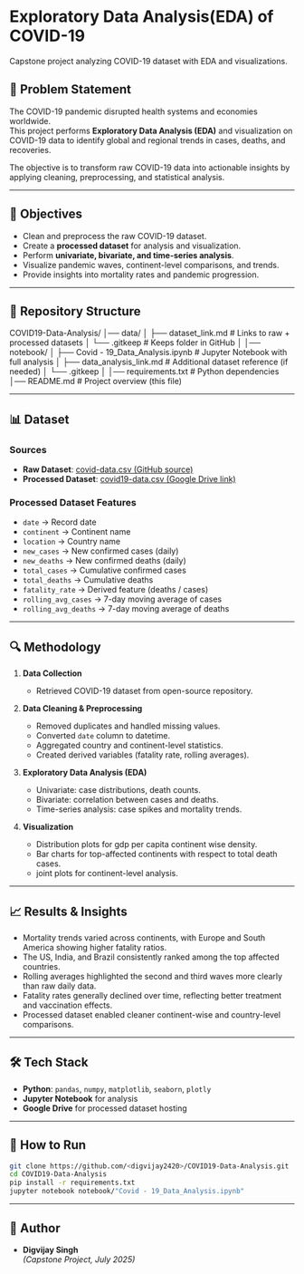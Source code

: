 # Exploratory Data Analysis(EDA) of COVID-19 
Capstone project analyzing COVID-19 dataset with EDA and visualizations.

## 📌 Problem Statement
The COVID-19 pandemic disrupted health systems and economies worldwide.  
This project performs **Exploratory Data Analysis (EDA)** and visualization on COVID-19 data to identify global and regional trends in cases, deaths, and recoveries.  

The objective is to transform raw COVID-19 data into actionable insights by applying cleaning, preprocessing, and statistical analysis.

---

## 🎯 Objectives
- Clean and preprocess the raw COVID-19 dataset.  
- Create a **processed dataset** for analysis and visualization.  
- Perform **univariate, bivariate, and time-series analysis**.  
- Visualize pandemic waves, continent-level comparisons, and trends.  
- Provide insights into mortality rates and pandemic progression.  

---

## 📂 Repository Structure

COVID19-Data-Analysis/
│── data/
│    ├── dataset_link.md              # Links to raw + processed datasets
│    └── .gitkeep                     # Keeps folder in GitHub
│
│── notebook/
│    ├── Covid - 19_Data_Analysis.ipynb # Jupyter Notebook with full analysis
│    ├── data_analysis_link.md        # Additional dataset reference (if needed)
│    └── .gitkeep
│
│── requirements.txt                  # Python dependencies
│── README.md                         # Project overview (this file)



---

## 📊 Dataset

### Sources
- **Raw Dataset**: [covid-data.csv (GitHub source)](https://raw.githubusercontent.com/SR1608/Datasets/main/covid-data.csv)  
- **Processed Dataset**: [covid19-data.csv (Google Drive link)](https://drive.google.com/file/d/13HT01DAlO-JWNIA7aCER4S5LvpfZZupo/view?usp=sharing)  
### Processed Dataset Features
- `date` → Record date  
- `continent` → Continent name  
- `location` → Country name  
- `new_cases` → New confirmed cases (daily)  
- `new_deaths` → New confirmed deaths (daily)  
- `total_cases` → Cumulative confirmed cases  
- `total_deaths` → Cumulative deaths  
- `fatality_rate` → Derived feature (deaths / cases)  
- `rolling_avg_cases` → 7-day moving average of cases  
- `rolling_avg_deaths` → 7-day moving average of deaths  

---

## 🔍 Methodology
1. **Data Collection**  
   - Retrieved COVID-19 dataset from open-source repository.  

2. **Data Cleaning & Preprocessing**  
   - Removed duplicates and handled missing values.  
   - Converted `date` column to datetime.  
   - Aggregated country and continent-level statistics.  
   - Created derived variables (fatality rate, rolling averages).  

3. **Exploratory Data Analysis (EDA)**  
   - Univariate: case distributions, death counts.  
   - Bivariate: correlation between cases and deaths.  
   - Time-series analysis: case spikes and mortality trends.  

4. **Visualization**  
   - Distribution plots for gdp per capita continent wise density.  
   - Bar charts for top-affected continents with respect to total death cases.  
   - joint plots for continent-level analysis.  

---


## 📈 Results & Insights
- Mortality trends varied across continents, with Europe and South America showing higher fatality ratios.
- The US, India, and Brazil consistently ranked among the top affected countries.
- Rolling averages highlighted the second and third waves more clearly than raw daily data.
- Fatality rates generally declined over time, reflecting better treatment and vaccination effects.
- Processed dataset enabled cleaner continent-wise and country-level comparisons.
  

---

## 🛠️ Tech Stack
- **Python**: `pandas`, `numpy`, `matplotlib`, `seaborn`, `plotly`  
- **Jupyter Notebook** for analysis  
- **Google Drive** for processed dataset hosting  

---

## 🚀 How to Run 
   ```bash
   git clone https://github.com/<digvijay2420>/COVID19-Data-Analysis.git
   cd COVID19-Data-Analysis
   pip install -r requirements.txt
   jupyter notebook notebook/"Covid - 19_Data_Analysis.ipynb"
   ```
---

## 📝 Author
- **Digvijay Singh**  
*(Capstone Project, July 2025)*
